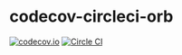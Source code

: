 # codecov-circleci-orb

[![codecov.io](https://codecov.io/github/codecov/codecov-circleci-orb/coverage.svg?branch=main)](https://codecov.io/github/codecov/codecov-circleci-orb)
[![Circle CI](https://circleci.com/gh/codecov/codecov-circleci-orb.png?style=badge)](https://circleci.com/gh/codecov/codecov-circleci-orb)
